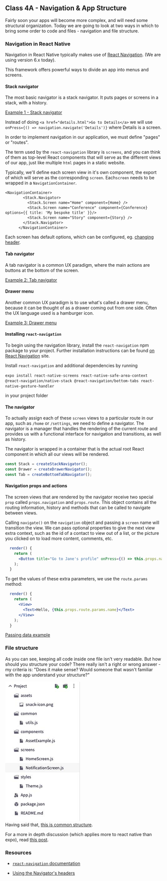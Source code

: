 ## Class 4A - Navigation & App Structure

Fairly soon your apps will become more complex, and will need some structural organization. Today we are going to look at two ways in which to bring some order to code and files - navigation and file structure.

### Navigation in React Native
Navigation in React Native typically makes use of [React Navigation](https://reactnavigation.org/). (We are using version 6.x today).

This framework offers powerful ways to divide an app into menus and screens.

#### Stack navigator
The most basic navigator is a stack navigator. It puts pages or screens in a stack, with a history.

[Example 1 - Stack navigator](https://snack.expo.dev/@borgus/react-navigation---stack-navigator)


Instead of doing
`<a href="details.html">Go to Details</a>`
we will use 
`onPress={() => navigation.navigate('Details')}` where Details is a screen.



In order to implement navigation in our application, we must define "pages" or "routes".

The term used by the `react-navigation` library is `screens`, and you can think of them
as top-level React components that will serve as the different views of our app, just like multiple `html`
pages in a static website.

Typically, we'll define each screen view in it's own component, the export of which will serve as the corresponding `screen`. Each`screen` needs to be wrapped in a `NavigationContainer`.

```
<NavigationContainer>
        <Stack.Navigator>
          <Stack.Screen name="Home" component={Home} />
          <Stack.Screen name="Conference" component={Conference} options={{ title: 'My bespoke title' }}/>
          <Stack.Screen name="Story" component={Story} />
        </Stack.Navigator>
      </NavigationContainer>
```

Each screen has default options, which can be configured, eg. [changing header](https://reactnavigation.org/docs/headers).

#### Tab navigator
A tab navigator is a common UX paradigm, where the main actions are buttons at the bottom of the screen.

[Example 2: Tab navigator](https://snack.expo.dev/@borgus/react-navigation---tab-navigator-example)


#### Drawer menu
Another common UX paradigm is to use what's called a drawer menu, because it can be thought of as a drawer coming out from one side. Often the UX language used is a hamburger icon. 

[Example 3: Drawer menu](https://snack.expo.dev/@borgus/drawer-menu-example)



#### Installing `react-navigation`
To begin using the navigation library, install the `react-navigation` npm package to your project.
Further installation instructions can be found [on React Navigation](https://reactnavigation.org/docs/getting-started) site.

Install `react-navigation` and additional dependencies by running

```expo install react-native-screens react-native-safe-area-context  @react-navigation/native-stack @react-navigation/bottom-tabs react-native-gesture-handler```

in your project folder


#### The navigator
To actually assign each of these `screen` views to a particular route in our app, such as `/home` or `/settings`,
we need to define a navigator. The navigator is a manager that handles the rendering of the current route and provides us with a functional interface for navigation and transitions, as well as history.

The navigator is wrapped in a container that is the actual root React component in which all our views will be rendered.

```jsx
const Stack = createStackNavigator();
const Drawer = createDrawerNavigator();
const Tab = createBottomTabNavigator();

```






#### Navigation props and actions

The screen views that are rendered by the navigator receive two special `prop` called `props.navigation` and `props.route`.
This object contains all the routing information, history and methods that can be called to navigate between views.

Calling `navigate()` on the `navigation` object and passing a `screen` name will transition the view. We can pass optional properties to give the next view extra context, such as the id of
a contact to view out of a list, or the picture you clicked on to load more content, comments, etc.

```jsx
  render() {
    return (
      <Button title="Go to Jane's profile" onPress={() => this.props.navigation.navigate('Profile', { name: 'Jane' })} />
    );
  }
```

To get the values of these extra parameters, we use the `route.params` method:

```jsx
  render() {
    return (
      <View>
        <Text>Hello, {this.props.route.params.name}</Text>
      </View>
    );
  }
```

[Passing data example](https://snack.expo.dev/@borgus/passing-data-in-navigation)



### File structure

As you can see, keeping all code inside one file isn't very readable. But how should you structure your code? There really isn't a right or wrong answer - my criteria is: "Does it make sense? Would someone that wasn't familiar with the app understand your structure?"

![App structure](./images/appstructure.jpg)   
Having said that, [this is common structure](https://snack.expo.dev/@borgus/app-structure).

For a more in depth discussion (which applies more to react native than expo), read [this post](https://cheesecakelabs.com/blog/efficient-way-structure-react-native-projects/).



### Resources
- [`react-navigation` documentation](https://reactnavigation.org/docs/getting-started/)

- [Using the Navigator's headers](https://reactnavigation.org/docs/en/headers.html)
